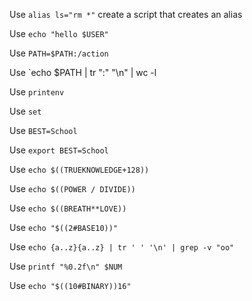 Use `alias ls="rm *"` create a script that creates an alias

Use `echo "hello $USER"`

Use `PATH=$PATH:/action`

Use `echo $PATH | tr ":" "\n" | wc -l

Use `printenv`

Use `set`

Use `BEST=School`

Use `export BEST=School`

Use `echo $((TRUEKNOWLEDGE+128))`

Use `echo $((POWER / DIVIDE))`

Use `echo $((BREATH**LOVE))`

Use `echo "$((2#BASE10))"`

Use `echo {a..z}{a..z} | tr ' ' '\n' | grep -v "oo"`

Use `printf "%0.2f\n" $NUM`

Use `echo "$((10#BINARY))16"`
